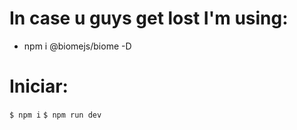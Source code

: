 # In case u guys get lost I'm using:
 - npm i @biomejs/biome -D

 # Iniciar:
 `$ npm i`
 `$ npm run dev`